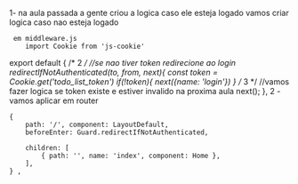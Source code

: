 1- na aula passada a gente criou a logica caso ele esteja logado
    vamos criar  logica caso nao esteja logado

     em middleware.js
        import Cookie from 'js-cookie'

export default {
        /* 2 */
        //se nao tiver token redirecione ao login
        redirectIfNotAuthenticated(to, from, next){
            const token = Cookie.get('todo_list_token')
                if(!token){
                    next({name: 'login'})
                }
                /* 3 */
                //vamos fazer logica se token existe e estiver invalido na proxima aula
                next();
        },
2 - vamos aplicar em router

    {
        path: '/', component: LayoutDefault,
        beforeEnter: Guard.redirectIfNotAuthenticated,
       
        children: [
            { path: '', name: 'index', component: Home },
        ],
    } ,